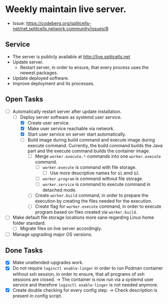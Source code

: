 # Weekly maintain live server.
* Issue: https://codeberg.org/splitcells-net/net.splitcells.network.community/issues/8
## Service
* The server is publicly available at http://live.splitcells.net
* Update server.
    * Restart server, in order to ensure, that every process uses the newest packages.
* Update deployed software. 
* Improve deployment and its processes.
## Open Tasks
* [ ] Automatically restart server after update installation.
    * [ ] Deploy server software as systemd user service.
        * [x] Create user service.
        * [x] Make user service reachable via network.
        * [x] Start user service on server start automatically.
        * [ ] Build image during build command and execute image during execute command.
          Currently, the build command builds the Java part and the execute command builds the container image.
            * [ ] Merge `worker.execute.*` commands into one `worker.execute` command.
                * [ ] `worker.execute` is command with file storage.
                    * [ ] Use more descriptive names for `$1` amd `$2`.
                * [ ] `worker.program` is command without file storage.
                * [ ] `worker.service` is command to execute command in detached mode.
            * [ ] Create `worker.build` command, in order to prepare the execution by creating the files needed for the execution.
            * [ ] Create flag for `worker.execute` command, in order to execute program based on files created via `worker.build`.
* [ ] Make default file storage locations more sane regarding Linux home folder standard.
    * [ ] Migrate files on live server accordingly.
* [ ] Manage upgrading major OS versions.
## Done Tasks
* [x] Make unattended-upgrades work.
* [x] Do not require `loginctl enable-linger` in order to run Podman container without ssh session,
  in order to ensure, that all programs of ssh sessions are closed.
  -> The container is now run via a systemd user service and therefore `loginctl enable-linger` is not needed anymore.
* [x] Create double checking for every config step. -> Check description is present in config script.